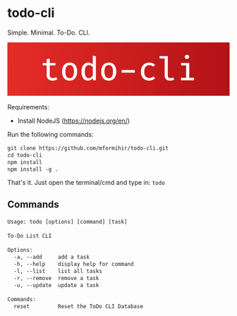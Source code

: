# todo-cli

Simple. Minimal. To-Do. CLI.

![todo-cli](todo-cli.png)

Requirements:

- Install NodeJS (<https://nodejs.org/en/>)

Run the following commands:

    git clone https://github.com/mformihir/todo-cli.git
    cd todo-cli
    npm install
    npm install -g .

That's it. Just open the terminal/cmd and type in: `todo`

## Commands

```
Usage: todo [options] [command] [task]

To-Do List CLI

Options:
  -a, --add     add a task
  -h, --help    display help for command
  -l, --list    list all tasks
  -r, --remove  remove a task
  -u, --update  update a task

Commands:
  reset         Reset the ToDo CLI Database
```
